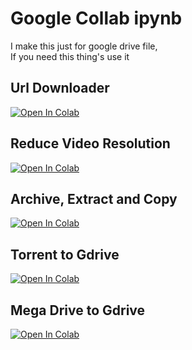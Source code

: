 # Google Collab ipynb
 
I make this just for google drive file,        
 If you need this thing's use it

Url Downloader
--- 

<a href="https://colab.research.google.com/github/VikoFirdausi/IpynbFiles/blob/main/URL_Downloader.ipynb">
  <img src="https://colab.research.google.com/assets/colab-badge.svg" alt="Open In Colab"/>
</a>

Reduce Video Resolution
---

<a href="https://colab.research.google.com/github/VikoFirdausi/IpynbFiles/blob/main/Reduce_Video_Resolution.ipynb">
  <img src="https://colab.research.google.com/assets/colab-badge.svg" alt="Open In Colab"/>
</a>

Archive, Extract and Copy
---

<a href="https://colab.research.google.com/github/VikoFirdausi/IpynbFiles/blob/main/Ziping_and_Copying.ipynb">
  <img src="https://colab.research.google.com/assets/colab-badge.svg" alt="Open In Colab"/>
</a>

Torrent to Gdrive
---

<a href="https://colab.research.google.com/github/VikoFirdausi/IpynbFiles/blob/main/Torrent_To_GDrive_Downloader.ipynb">
  <img src="https://colab.research.google.com/assets/colab-badge.svg" alt="Open In Colab"/>
</a>

Mega Drive to Gdrive
---

<a href="https://colab.research.google.com/github/VikoFirdausi/IpynbFiles/blob/main/Mega_To_GDrive.ipynb">
  <img src="https://colab.research.google.com/assets/colab-badge.svg" alt="Open In Colab"/>
</a>


